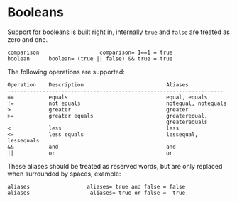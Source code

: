 Booleans
========

Support for booleans is built right in, internally `true` and `false` are
treated as zero and one.

    comparison                   comparison= 1==1 = true
    boolean      boolean= (true || false) && true = true

The following operations are supported:

    Operation    Description                          Aliases
    --------------------------------------------------------------------
    ==           equals                               equal, equals
    !=           not equals                           notequal, notequals
    >            greater                              greater
    >=           greater equals                       greaterequal,
                                                      greaterequals
    <            less                                 less
    <=           less equals                          lessequal, lessequals
    &&           and                                  and
    ||           or                                   or

These aliases should be treated as reserved words, but are only replaced when
surrounded by spaces, example:

    aliases                  aliases= true and false = false
    aliases                   aliases= true or false =  true